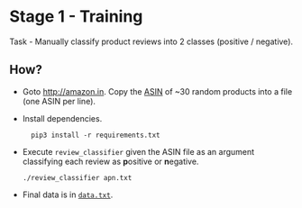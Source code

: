 # Stage 1 - Training

Task - Manually classify product reviews into 2 classes (positive / negative).

## How?

- Goto <http://amazon.in>. Copy the [ASIN][asin] of ~30 random products into a
  file (one ASIN per line).

- Install dependencies.

        pip3 install -r requirements.txt

- Execute `review_classifier` given the ASIN file as an argument classifying
  each review as **p**ositive or **n**egative.

      ./review_classifier apn.txt

- Final data is in [`data.txt`](data.txt).

[asin]: https://en.wikipedia.org/w/index.php?title=Amazon_Standard_Identification_Number&oldid=705247351
